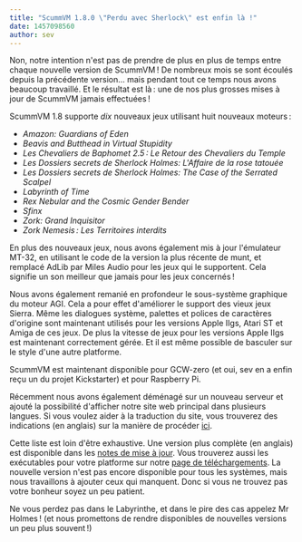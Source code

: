 ```yaml
---
title: "ScummVM 1.8.0 \"Perdu avec Sherlock\" est enfin là !"
date: 1457098560
author: sev
---
```


Non, notre intention n'est pas de prendre de plus en plus de temps entre chaque nouvelle version de ScummVM ! De nombreux mois se sont écoulés depuis la précédente version... mais pendant tout ce temps nous avons beaucoup travaillé. Et le résultat est là : une de nos plus grosses mises à jour de ScummVM jamais effectuées !

ScummVM 1.8 supporte *dix* nouveaux jeux utilisant huit nouveaux moteurs :

*   *Amazon: Guardians of Eden*
*   *Beavis and Butthead in Virtual Stupidity*
*   *Les Chevaliers de Baphomet 2.5 : Le Retour des Chevaliers du Temple*
*   *Les Dossiers secrets de Sherlock Holmes: L'Affaire de la rose tatouée*
*   *Les Dossiers secrets de Sherlock Holmes: The Case of the Serrated Scalpel*
*   *Labyrinth of Time*
*   *Rex Nebular and the Cosmic Gender Bender*
*   *Sfinx*
*   *Zork: Grand Inquisitor*
*   *Zork Nemesis : Les Territoires interdits*

En plus des nouveaux jeux, nous avons également mis à jour l'émulateur MT-32, en utilisant le code de la version la plus récente de munt, et remplacé AdLib par Miles Audio pour les jeux qui le supportent. Cela signifie un son meilleur que jamais pour les jeux concernés !

Nous avons également remanié en profondeur le sous-système graphique du moteur AGI. Cela a pour effet d'améliorer le support des vieux jeux Sierra. Même les dialogues système, palettes et polices de caractères d'origine sont maintenant utilisés pour les versions Apple IIgs, Atari ST et Amiga de ces jeux. De plus la vitesse de jeux pour les versions Apple IIgs est maintenant correctement gérée. Et il est même possible de basculer sur le style d'une autre platforme.

ScummVM est maintenant disponible pour GCW-zero (et oui, sev en a enfin reçu un du projet Kickstarter) et pour Raspberry Pi.

Récemment nous avons également déménagé sur un nouveau serveur et ajouté la possibilité d'afficher notre site web principal dans plusieurs langues. Si vous voulez aider à la traduction du site, vous trouverez des indications (en anglais) sur la manière de procéder [ici](http://wiki.scummvm.org/index.php/HOWTO-Translate_ScummVM_Web_Site).

Cette liste est loin d'être exhaustive. Une version plus complète (en anglais) est disponible dans les [notes de mise à jour](/frs/scummvm/1.8.0/ReleaseNotes). Vous trouverez aussi les exécutables pour votre platforme sur notre [page de téléchargements](/downloads/?lang=fr). La nouvelle version n'est pas encore disponible pour tous les systèmes, mais nous travaillons à ajouter ceux qui manquent. Donc si vous ne trouvez pas votre bonheur soyez un peu patient.

Ne vous perdez pas dans le Labyrinthe, et dans le pire des cas appelez Mr Holmes ! (et nous promettons de rendre disponibles de nouvelles versions un peu plus souvent !)
